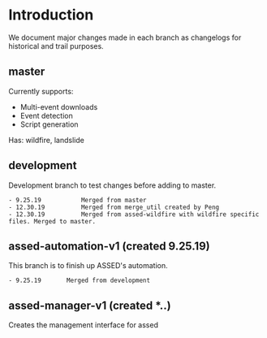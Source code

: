 # Introduction
We document major changes made in each branch as changelogs for historical and trail purposes.

## master
Currently supports:

- Multi-event downloads
- Event detection
- Script generation

Has:    wildfire, landslide


## development
Development branch to test changes before adding to master.

    - 9.25.19           Merged from master
    - 12.30.19          Merged from merge_util created by Peng
    - 12.30.19          Merged from assed-wildfire with wildfire specific files. Merged to master.


## assed-automation-v1 (created 9.25.19)
  This branch is to finish up ASSED's automation.

    - 9.25.19       Merged from development

## assed-manager-v1 (created *.**.**)
  Creates the management interface for assed
